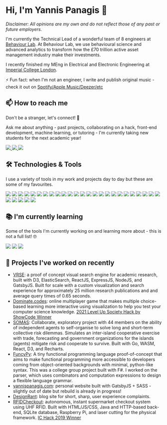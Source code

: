 # Hi, I'm Yannis Panagis 👋

_Disclaimer: All opinions are my own and do not reflect those of any past or future employers._

I'm currently the Technical Lead of a wonderful team of 8 engineers at [Behaviour Lab](https://behaviourlab.com/). At Behaviour Lab, we use behavioural science and advanced analytics to transform how the £70 trillion active asset management industry make their investments.

I recently finished my MEng in Electrical and Electronic Engineering at [Imperial College London](https://imperial.ac.uk/).

⚡️ Fun fact: when I'm not an engineer, I write and publish original music - check it out on [Spotify/Apple Music/Deezer/etc](https://spinnup.link/456899-underground)

## 📫 How to reach me

Don't be a stranger, let's connect! 🙌

Ask me about anything - past projects, collaborating on a hack, front-end development, machine learning, or tutoring - I'm currently taking new students for the next academic year!

<div style="inline-block">
    <a href="https://www.linkedin.com/in/yannis-panagis/">
        <img src="https://img.shields.io/badge/LinkedIn-0077B5?style=for-the-badge&logo=linkedin&logoColor=white" />
    </a>
    <a href="mailto:yannis.panagis1998@gmail.com">
        <img src="https://img.shields.io/badge/Gmail-D14836?style=for-the-badge&logo=gmail&logoColor=white" />
    </a>
    <a href="https://twitter.com/yannispanagis">
        <img src="https://img.shields.io/badge/yannispanagis-%231DA1F2.svg?style=for-the-badge&logo=Twitter&logoColor=white" />
    </a>
</div>

## 🛠 Technologies & Tools

I use a variety of tools in my work and projects day to day but these are some of my favourites.

<div style="inline-block">
    <img src="https://img.shields.io/badge/javascript-%23323330.svg?style=for-the-badge&logo=javascript&logoColor=%23F7DF1E" />
    <img src="https://img.shields.io/badge/typescript-%23007ACC.svg?style=for-the-badge&logo=typescript&logoColor=white" />
    <img src="https://img.shields.io/badge/html5-%23E34F26.svg?style=for-the-badge&logo=html5&logoColor=white" />
    <img src="https://img.shields.io/badge/css3-%231572B6.svg?style=for-the-badge&logo=css3&logoColor=white" />
    <img src="https://img.shields.io/badge/-D3.js-F9A03C?style=for-the-badge&logo=d3.js&logoColor=white" />
    <img src="https://img.shields.io/badge/-GraphQL-E10098?style=for-the-badge&logo=graphql&logoColor=white" />
    <img src="https://img.shields.io/badge/git-%23F05033.svg?style=for-the-badge&logo=git&logoColor=white" />
    <img src="https://img.shields.io/badge/python-3670A0?style=for-the-badge&logo=python&logoColor=ffdd54" />
    <img src="https://img.shields.io/badge/pandas-%23150458.svg?style=for-the-badge&logo=pandas&logoColor=white" />
    <img src="https://img.shields.io/badge/numpy-%23013243.svg?style=for-the-badge&logo=numpy&logoColor=white" />
    <img src="https://img.shields.io/badge/scikit--learn-%23F7931E.svg?style=for-the-badge&logo=scikit-learn&logoColor=white" />
    <img src="https://img.shields.io/badge/Keras-%23D00000.svg?style=for-the-badge&logo=Keras&logoColor=white" />
    <img src="https://img.shields.io/badge/SciPy-%230C55A5.svg?style=for-the-badge&logo=scipy&logoColor=%white" />
    <img src="https://img.shields.io/badge/TensorFlow-%23FF6F00.svg?style=for-the-badge&logo=TensorFlow&logoColor=white" />
    <img src="https://img.shields.io/badge/go-%2300ADD8.svg?style=for-the-badge&logo=go&logoColor=white" />
    <img src="https://img.shields.io/badge/r-%23276DC3.svg?style=for-the-badge&logo=r&logoColor=white" />
    <img src="https://img.shields.io/badge/Gatsby-%23663399.svg?style=for-the-badge&logo=gatsby&logoColor=white" />
    <img src="https://img.shields.io/badge/django-%23092E20.svg?style=for-the-badge&logo=django&logoColor=white" />
    <img src="https://img.shields.io/badge/express.js-%23404d59.svg?style=for-the-badge&logo=express&logoColor=%2361DAFB" />
    <img src="https://img.shields.io/badge/NPM-%23000000.svg?style=for-the-badge&logo=npm&logoColor=white" />
    <img src="https://img.shields.io/badge/Next-black?style=for-the-badge&logo=next.js&logoColor=white" />
    <img src="https://img.shields.io/badge/node.js-6DA55F?style=for-the-badge&logo=node.js&logoColor=white" />
    <img src="https://img.shields.io/badge/opencv-%23white.svg?style=for-the-badge&logo=opencv&logoColor=white" />
    <img src="https://img.shields.io/badge/react-%2320232a.svg?style=for-the-badge&logo=react&logoColor=%2361DAFB" />
    <img src="https://img.shields.io/badge/SASS-hotpink.svg?style=for-the-badge&logo=SASS&logoColor=white" />
    <img src="https://img.shields.io/badge/tailwindcss-%2338B2AC.svg?style=for-the-badge&logo=tailwind-css&logoColor=white" />
    <img src="https://img.shields.io/badge/-jest-%23C21325?style=for-the-badge&logo=jest&logoColor=white" />
    <img src="https://img.shields.io/badge/-TestingLibrary-%23E33332?style=for-the-badge&logo=testing-library&logoColor=white" />
    <img src="https://img.shields.io/badge/Sketch-FFB387?style=for-the-badge&logo=sketch&logoColor=black" />
    <img src="https://img.shields.io/badge/figma-%23F24E1E.svg?style=for-the-badge&logo=figma&logoColor=white" />
</div>

## 📚 I'm currently learning

Some of the tools I'm currently working on and learning more about - this is not a full list! 🤓

<div style="inline-block">
    <img src="https://img.shields.io/badge/blender-%23F5792A.svg?style=for-the-badge&logo=blender&logoColor=white" />
    <img src="https://img.shields.io/badge/threejs-black?style=for-the-badge&logo=three.js&logoColor=white" />
    <img src="https://img.shields.io/badge/postgres-%23316192.svg?style=for-the-badge&logo=postgresql&logoColor=white" />
</div>

## 🚀 Projects I've worked on recently

- [VRSE](https://github.com/VRSE-app/vrse-search): a proof of concept visual search engine for academic research, built with D3, ElasticSearch, ReactJS, ExpressJS, NodeJS, and GatsbyJS. Built for scale with a custom visualization and search experience for approximately 25 million research publications and and average query times of 0.65 seconds.
- [Dominate.codes](https://dominate.codes): online multiplayer game that makes multiple choice-based learning more interactive using visualization to help you test your computer science knowledge. [2021 Level Up Society Hack by ShowCode Winner](https://devpost.com/software/dominate-codes?ref_content=my-projects-tab&ref_feature=my_projects)
- [SOMAS](https://github.com/SOMAS2020): Collaborate, exploratory project with 44 members on the ability of independent agents to self-organise to solve long and short-term collective risk dilemmas. Simulates an inter-island cooperative exercise with trade, forecasting and government organizations for the islands (agents) mitigate risk and cooperate to survive. Built with Go, WASM, React, D3, and Recharts.
- [FuncyPy](https://github.com/aimihat/FuncyPy): A tiny functional programming language proof-of-concept that aims to make functional programming more accessible to developers coming from object-oriented backgrounds with minimal, python-like syntax. This was a college group project built with F#. I worked on the parser, which uses combinators and computation expressions to design a flexible language grammar.
- [yannispanagis.com](https://yannispanagis.com): personal website built with GatsbyJS + SASS - slightly out of date but rebuild is already in progress!
- [DesignRant](https://github.com/DesignRant): blog site for short, sharp, user experience complaints.
- [RFIDCheckout](https://devpost.com/software/rfidcheckout): autonomous, instant supermarket checkout system using UHF RFID. Built with HTML/JS/CSS, Java and HTTP-based back-end, SQLite database, Raspberry Pi, and laser cutting for the physical framework. [IC Hack 2019 Winner](https://devpost.com/software/rfidcheckout)
